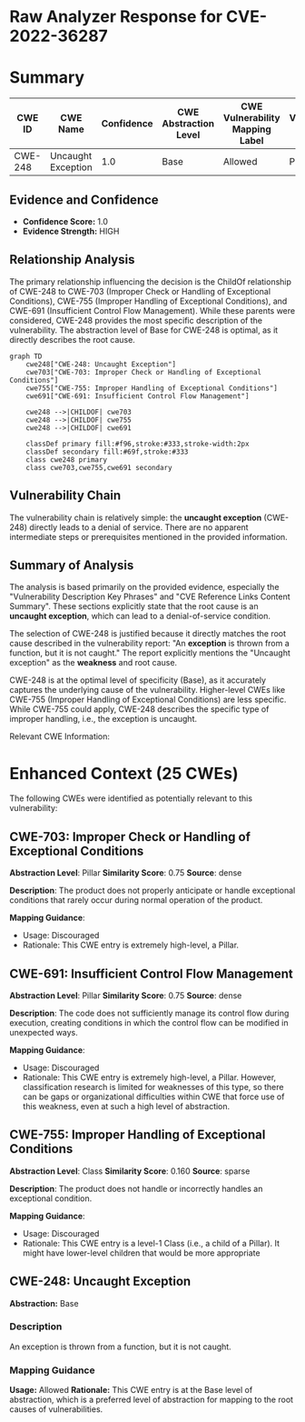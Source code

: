 # Raw Analyzer Response for CVE-2022-36287

# Summary
| CWE ID | CWE Name | Confidence | CWE Abstraction Level | CWE Vulnerability Mapping Label | CWE-Vulnerability Mapping Notes |
|---|---|---|---|---|---|
| CWE-248 | Uncaught Exception | 1.0 | Base | Allowed | Primary CWE |

## Evidence and Confidence

*   **Confidence Score:** 1.0
*   **Evidence Strength:** HIGH

## Relationship Analysis
The primary relationship influencing the decision is the ChildOf relationship of CWE-248 to CWE-703 (Improper Check or Handling of Exceptional Conditions), CWE-755 (Improper Handling of Exceptional Conditions), and CWE-691 (Insufficient Control Flow Management). While these parents were considered, CWE-248 provides the most specific description of the vulnerability. The abstraction level of Base for CWE-248 is optimal, as it directly describes the root cause.

```mermaid
graph TD
    cwe248["CWE-248: Uncaught Exception"]
    cwe703["CWE-703: Improper Check or Handling of Exceptional Conditions"]
    cwe755["CWE-755: Improper Handling of Exceptional Conditions"]
    cwe691["CWE-691: Insufficient Control Flow Management"]
    
    cwe248 -->|CHILDOF| cwe703
    cwe248 -->|CHILDOF| cwe755
    cwe248 -->|CHILDOF| cwe691
    
    classDef primary fill:#f96,stroke:#333,stroke-width:2px
    classDef secondary fill:#69f,stroke:#333
    class cwe248 primary
    class cwe703,cwe755,cwe691 secondary
```

## Vulnerability Chain
The vulnerability chain is relatively simple: the **uncaught exception** (CWE-248) directly leads to a denial of service. There are no apparent intermediate steps or prerequisites mentioned in the provided information.

## Summary of Analysis
The analysis is based primarily on the provided evidence, especially the "Vulnerability Description Key Phrases" and "CVE Reference Links Content Summary". These sections explicitly state that the root cause is an **uncaught exception**, which can lead to a denial-of-service condition.

The selection of CWE-248 is justified because it directly matches the root cause described in the vulnerability report: "An **exception** is thrown from a function, but it is not caught." The report explicitly mentions the "Uncaught exception" as the **weakness** and root cause.

CWE-248 is at the optimal level of specificity (Base), as it accurately captures the underlying cause of the vulnerability. Higher-level CWEs like CWE-755 (Improper Handling of Exceptional Conditions) are less specific. While CWE-755 could apply, CWE-248 describes the specific type of improper handling, i.e., the exception is uncaught.

Relevant CWE Information:

# Enhanced Context (25 CWEs)
The following CWEs were identified as potentially relevant to this vulnerability:

## CWE-703: Improper Check or Handling of Exceptional Conditions
**Abstraction Level**: Pillar
**Similarity Score**: 0.75
**Source**: dense

**Description**:
The product does not properly anticipate or handle exceptional conditions that rarely occur during normal operation of the product.

**Mapping Guidance**:
- Usage: Discouraged
- Rationale: This CWE entry is extremely high-level, a Pillar.

## CWE-691: Insufficient Control Flow Management
**Abstraction Level**: Pillar
**Similarity Score**: 0.75
**Source**: dense

**Description**:
The code does not sufficiently manage its control flow during execution, creating conditions in which the control flow can be modified in unexpected ways.

**Mapping Guidance**:
- Usage: Discouraged
- Rationale: This CWE entry is extremely high-level, a Pillar. However, classification research is limited for weaknesses of this type, so there can be gaps or organizational difficulties within CWE that force use of this weakness, even at such a high level of abstraction.

## CWE-755: Improper Handling of Exceptional Conditions
**Abstraction Level**: Class
**Similarity Score**: 0.160
**Source**: sparse

**Description**:
The product does not handle or incorrectly handles an exceptional condition.

**Mapping Guidance**:
- Usage: Discouraged
- Rationale: This CWE entry is a level-1 Class (i.e., a child of a Pillar). It might have lower-level children that would be more appropriate

## CWE-248: Uncaught Exception
**Abstraction:** Base

### Description
An exception is thrown from a function, but it is not caught.

### Mapping Guidance
**Usage:** Allowed
**Rationale:** This CWE entry is at the Base level of abstraction, which is a preferred level of abstraction for mapping to the root causes of vulnerabilities.